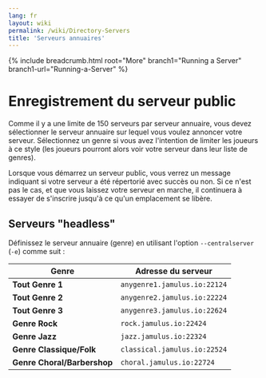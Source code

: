 ```yaml
---
lang: fr
layout: wiki
permalink: /wiki/Directory-Servers
title: 'Serveurs annuaires'
---
```


{% include breadcrumb.html root="More" branch1="Running a Server" branch1-url="Running-a-Server" %}

# Enregistrement du serveur public

Comme il y a une limite de 150 serveurs par serveur annuaire, vous devez sélectionner le serveur annuaire sur lequel vous voulez annoncer votre serveur. Sélectionnez un genre si vous avez l'intention de limiter les joueurs à ce style (les joueurs pourront alors voir votre serveur dans leur liste de genres).

Lorsque vous démarrez un serveur public, vous verrez un message indiquant si votre serveur a été répertorié avec succès ou non. Si ce n'est pas le cas, et que vous laissez votre serveur en marche, il continuera à essayer de s'inscrire jusqu'à ce qu'un emplacement se libère.


## Serveurs "headless"

Définissez le serveur annuaire (genre) en utilisant l'option `--centralserver` (`-e`) comme suit :


| Genre | Adresse du serveur |
|-----------|------------------|
|**Tout Genre 1** | `anygenre1.jamulus.io:22124`|
|**Tout Genre 2** | `anygenre2.jamulus.io:22224`|
|**Tout Genre 3** | `anygenre3.jamulus.io:22624`|
|**Genre Rock** | `rock.jamulus.io:22424`|
|**Genre Jazz** | `jazz.jamulus.io:22324`|
|**Genre Classique/Folk** | `classical.jamulus.io:22524`|
|**Genre Choral/Barbershop** | `choral.jamulus.io:22724`|
